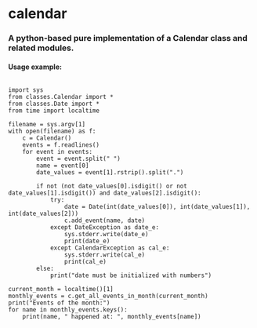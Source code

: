 # calendar
### A python-based pure implementation of a Calendar class and related modules.

#### Usage example:
<pre><code>
import sys
from classes.Calendar import *
from classes.Date import *
from time import localtime

filename = sys.argv[1]
with open(filename) as f:
    c = Calendar()
    events = f.readlines()
    for event in events:
        event = event.split(" ")
        name = event[0]
        date_values = event[1].rstrip().split(".")

        if not (not date_values[0].isdigit() or not date_values[1].isdigit()) and date_values[2].isdigit():
            try:
                date = Date(int(date_values[0]), int(date_values[1]), int(date_values[2]))
                c.add_event(name, date)
            except DateException as date_e:
                sys.stderr.write(date_e)
                print(date_e)
            except CalendarException as cal_e:
                sys.stderr.write(cal_e)
                print(cal_e)
        else:
            print("date must be initialized with numbers")

current_month = localtime()[1]
monthly_events = c.get_all_events_in_month(current_month)
print("Events of the month:")
for name in monthly_events.keys():
    print(name, " happened at: ", monthly_events[name])
 </code></pre>
